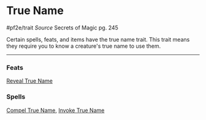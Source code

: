 # True Name
#pf2e/trait 
*Source* Secrets of Magic pg. 245

Certain spells, feats, and items have the true name trait. This trait means they require you to know a creature's true name to use them.

---

### Feats
[Reveal True Name](Reveal%20True%20Name)

### Spells
[Compel True Name](../Spells_Rituals/Arcane_Tradition/Level%204/Compel%20True%20Name.md), [Invoke True Name](../Spells_Rituals/Arcane_Tradition/Cantrips/Invoke%20True%20Name.md)